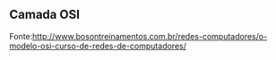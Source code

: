 ## Camada OSI ##
Fonte:http://www.bosontreinamentos.com.br/redes-computadores/o-modelo-osi-curso-de-redes-de-computadores/
